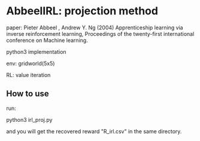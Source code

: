 # AbbeelIRL: projection method
paper: Pieter Abbeel , Andrew Y. Ng (2004) Apprenticeship learning via inverse reinforcement learning, Proceedings of the twenty-first international conference on Machine learning.

python3 implementation

env: gridworld(5x5)

RL: value iteration

## How to use
run:

python3 irl_proj.py

and you will get the recovered reward "R_irl.csv" in the same directory.
